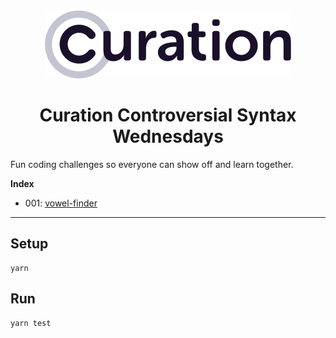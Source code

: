 <p align="center">
    <br>
    <a href="https://curationcorp.com" target="_blank">
    <img src="curationlogo.png"/>
    </a>
    <br>
</p>

<h1 align="center">Curation Controversial Syntax Wednesdays</h1>

Fun coding challenges so everyone can show off and learn together. 

**Index**
- 001: [vowel-finder](001_vowel_distance_finder/)

--- 

## Setup
```
yarn
```

## Run
```
yarn test
```